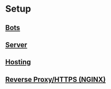 # Setup

## [Bots](bots/)

## [Server](server/)

## [Hosting](hosting/)

## [Reverse Proxy/HTTPS (NGINX)](HTTPS/)